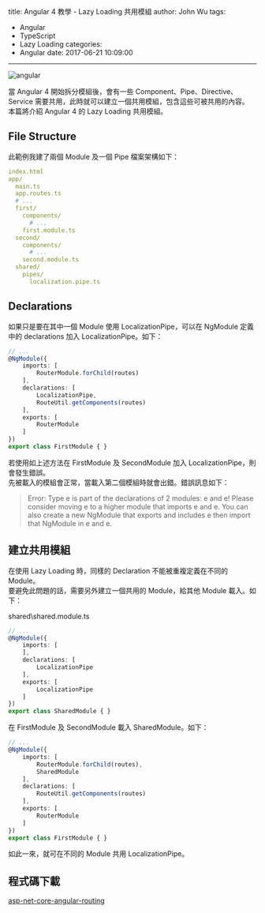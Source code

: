title: Angular 4 教學 - Lazy Loading 共用模組
author: John Wu
tags:
  - Angular
  - TypeScript
  - Lazy Loading
categories:
  - Angular
date: 2017-06-21 10:09:00
---
![angular](/images/angular.png)

當 Angular 4 開始拆分模組後，會有一些 Component、Pipe、Directive、Service 需要共用，此時就可以建立一個共用模組，包含這些可被共用的內容。  
本篇將介紹 Angular 4 的 Lazy Loading 共用模組。

<!-- more -->

## File Structure

此範例我建了兩個 Module 及一個 Pipe 檔案架構如下：

```yml
index.html
app/
  main.ts
  app.routes.ts
  # ...
  first/
    components/
      # ...
    first.module.ts
  second/
    components/
      # ...
    second.module.ts
  shared/
    pipes/
      localization.pipe.ts
```

## Declarations

如果只是要在其中一個 Module 使用 LocalizationPipe，可以在 NgModule 定義中的 declarations 加入 LocalizationPipe。如下：

```ts
// ...
@NgModule({
    imports: [
        RouterModule.forChild(routes)
    ],
    declarations: [
        LocalizationPipe,
        RouteUtil.getComponents(routes)
    ],
    exports: [
        RouterModule
    ]
})
export class FirstModule { }
```

若使用如上述方法在 FirstModule 及 SecondModule 加入 LocalizationPipe，則會發生錯誤。  
先被載入的模組會正常，當載入第二個模組時就會出錯。錯誤訊息如下：  
> Error: Type e is part of the declarations of 2 modules: e and e! Please consider moving e to a higher module that imports e and e. You can also create a new NgModule that exports and includes e then import that NgModule in e and e.  

## 建立共用模組

在使用 Lazy Loading 時，同樣的 Declaration 不能被重複定義在不同的 Module。  
要避免此問題的話，需要另外建立一個共用的 Module，給其他 Module 載入。如下：  

shared\shared.module.ts
```ts
// ...
@NgModule({
    imports: [
    ],
    declarations: [
        LocalizationPipe
    ],
    exports: [
        LocalizationPipe
    ]
})
export class SharedModule { }
```

在 FirstModule 及 SecondModule 載入 SharedModule。如下：  
```ts
// ...
@NgModule({
    imports: [
        RouterModule.forChild(routes),
        SharedModule
    ],
    declarations: [
        RouteUtil.getComponents(routes)
    ],
    exports: [
        RouterModule
    ]
})
export class FirstModule { }
```

如此一來，就可在不同的 Module 共用 LocalizationPipe。

## 程式碼下載

[asp-net-core-angular-routing](https://github.com/johnwu1114/my-angular-lazy-loading-shared-module)  
